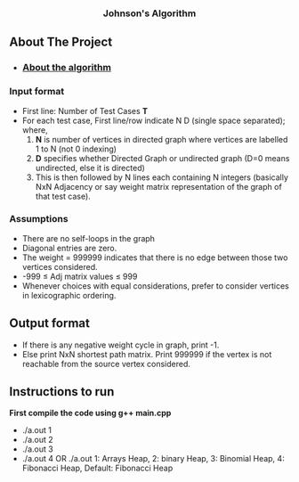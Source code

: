 
  <h3 align="center">Johnson's Algorithm</h3>




## About The Project
* <h3><a href="https://en.wikipedia.org/wiki/Johnson%27s_algorithm">About the algorithm</a></h3>

### Input format

* First line: Number of Test Cases <b>T</b>
* For each test case, First line/row indicate N D (single space separated); where,
     1. <b>N</b> is number of vertices in directed graph where vertices are labelled 1 to N (not 0 indexing)
     2. <b>D</b> specifies whether Directed Graph or undirected graph (D=0 means undirected, else it is directed)
     3. This is then followed by N lines each containing N integers (basically NxN Adjacency or say weight matrix representation of the graph of that test case).

### Assumptions
* There are no self-loops in the graph
* Diagonal entries are zero.
* The weight = 999999 indicates that there is no edge between those two vertices considered.
* -999 ≤ Adj matrix values ≤ 999 
* Whenever choices with equal considerations, prefer to consider vertices in lexicographic ordering.


## Output format
* If there is any negative weight cycle in graph, print -1.
* Else print NxN shortest path matrix.
Print 999999 if the vertex is not reachable from the source vertex considered.

## Instructions to run
<b>First compile the code using g++ main.cpp</b>
* ./a.out 1
* ./a.out 2
* ./a.out 3
* ./a.out 4 OR ./a.out
1: Arrays Heap, 2: binary Heap, 3: Binomial Heap, 4: Fibonacci Heap, Default: Fibonacci Heap
